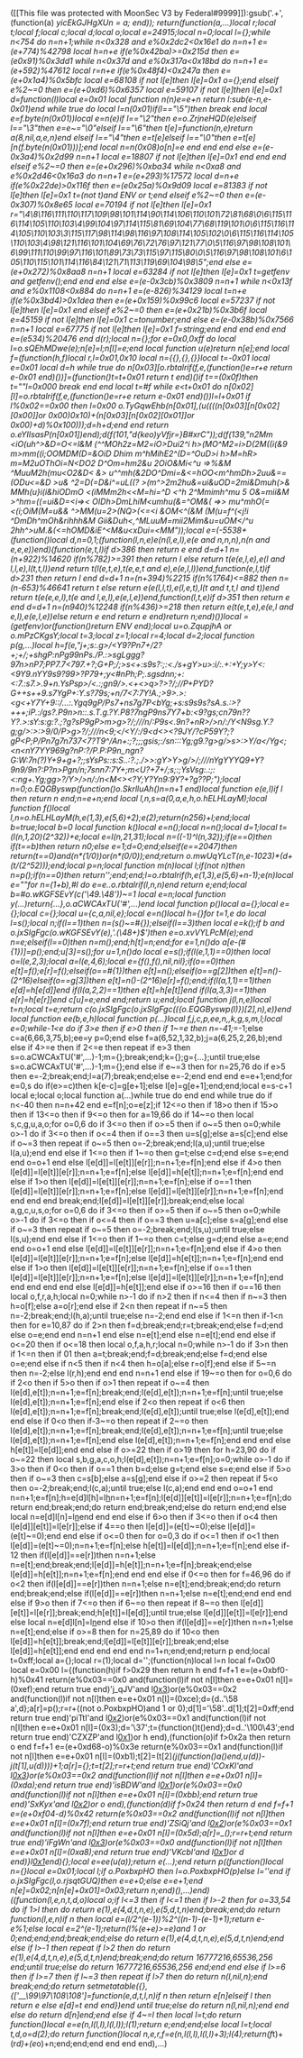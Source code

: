 ([[This file was protected with MoonSec V3 by Federal#9999]]):gsub('.+', (function(a) _yicEkGJHgXUn = a; end)); return(function(a,...)local r;local t;local f;local c;local d;local o;local e=24915;local n=0;local l={};while n<754 do n=n+1;while n<0x328 and e%0x2dc2<0x16e1 do n=n+1 e=(e+774)%42798 local h=n+e if(e%0x42ba)>=0x215d then e=(e*0x91)%0x3dd1 while n<0x37d and e%0x317a<0x18bd do n=n+1 e=(e+592)%47612 local r=n+e if(e%0x48f4)<0x247a then e=(e+0x1a4)%0x5bfc local e=68108 if not l[e]then l[e]=0x1 o={};end elseif e%2~=0 then e=(e+0xd6)%0x6357 local e=59107 if not l[e]then l[e]=0x1 d=function(l)local e=0x01 local function n(n)e=e+n return l:sub(e-n,e-0x01)end while true do local l=n(0x01)if(l=="\5")then break end local e=f.byte(n(0x01))local e=n(e)if l=="\2"then e=o.ZrjneHQD(e)elseif l=="\3"then e=e~="\0"elseif l=="\6"then t[e]=function(n,e)return a(8,nil,a,e,n)end elseif l=="\4"then e=t[e]elseif l=="\0"then e=t[e][n(f.byte(n(0x01)))];end local n=n(0x08)o[n]=e end end end else e=(e-0x3a4)%0x2d99 n=n+1 local e=18807 if not l[e]then l[e]=0x1 end end end elseif e%2~=0 then e=(e+0x296)%0xba34 while n<0xa8 and e%0x2d46<0x16a3 do n=n+1 e=(e+293)%17572 local d=n+e if(e%0x22de)>0x116f then e=(e*0x25a)%0x9d09 local e=81383 if not l[e]then l[e]=0x1 t=(not t)and _ENV or t;end elseif e%2~=0 then e=(e-0x307)%0x8e65 local e=70194 if not l[e]then l[e]=0x1 r="\4\8\116\111\110\117\109\98\101\114\90\114\106\110\101\72\81\68\0\6\115\116\114\105\110\103\4\99\104\97\114\115\81\69\104\77\68\119\101\0\6\115\116\114\105\110\103\3\115\117\98\114\98\116\97\108\114\105\102\0\6\115\116\114\105\110\103\4\98\121\116\101\104\69\76\72\76\97\121\77\0\5\116\97\98\108\101\6\99\111\110\99\97\116\101\89\73\73\115\97\115\80\0\5\116\97\98\108\101\6\105\110\115\101\114\116\84\121\71\113\119\69\104\98\5";end else e=(e+0x272)%0x8aa8 n=n+1 local e=63284 if not l[e]then l[e]=0x1 t=getfenv and getfenv();end end end else e=(e-0x3cb)%0x3809 n=n+1 while n<0x13f and e%0x1108<0x884 do n=n+1 e=(e-826)%34129 local t=n+e if(e%0x3bd4)>0x1dea then e=(e+0x159)%0x99c6 local e=57237 if not l[e]then l[e]=0x1 end elseif e%2~=0 then e=(e+0x21b)%0x3b6f local e=45159 if not l[e]then l[e]=0x1 c=tonumber;end else e=(e-0x38b)%0x7566 n=n+1 local e=67775 if not l[e]then l[e]=0x1 f=string;end end end end end e=(e*534)%20476 end d(r);local n={};for e=0x0,0xff do local l=o.sQEhMDwe(e);n[e]=l;n[l]=e;end local function u(e)return n[e];end local f=(function(h,f)local r,l=0x01,0x10 local n={{},{},{}}local t=-0x01 local e=0x01 local d=h while true do n[0x03][o.rbtalrif(f,e,(function()e=r+e return e-0x01 end)())]=(function()t=t+0x01 return t end)()if t==(0x0f)then t=""l=0x000 break end end local t=#f while e<t+0x01 do n[0x02][l]=o.rbtalrif(f,e,(function()e=r+e return e-0x01 end)())l=l+0x01 if l%0x02==0x00 then l=0x00 o.TyGqwEhb(n[0x01],(u((((n[0x03][n[0x02][0x00]]or 0x00)*0x10)+(n[0x03][n[0x02][0x01]]or 0x00)+d)%0x100)));d=h+d;end end return o.eYIIsasP(n[0x01])end);d(f(101,"d{keo)yVfjr=}B#xrC"));d(f(139,"n2Mm <iO(uh^>&D=O<=l&M (^^MOh2z=M2=iO>Dui2^i h>(MO^M2=i>D(2M((i(&9 m>mm((i;OOMDM(D=&OiD Dhim m^hMihE2^(D=^OuD>i h>M=hR> m=M2uOThOi=N<DO2 D^Om=hm2&u 2OiO&Mi<^u =>%&M ^MuuM2h(mu<O2&D< &> u^^mh(&2DO^Dmi=&<=hOO<m^hmDh>2uu&==(ODu<=&D >u&  ^2=D(=D&i^=uL((?  >(m^>2m2hu&=ui&uOD=2mi&Dmuh(>& MMh(u}i(i&hiODm<M>O <(iMMm2h<<M=hi=^D <^h 2^Mmimh^mu 5 O&=mii&M >^hm=((=ui&D=<i=>< OIDh>DmLhiM<umhu(&=^OM&( =>> mu^mhO(=<(i;OiM(M=u&& ^>MM(u=2>(NQ>(<=<i &OM<^(&M (M(u=f^(<j!i ^DmDh^mOh&rihhh&M Gii&Du<O>h<,^MLuuM=mii2Mim&u=uOM</^u 2hh^>uM.&(<=hOMD&iE^<M&u<xDui=<MM"));local e=(-5538+(function()local d,n=0,1;(function(l,n,e)e(n(l,e,l),e(e and n,n,n),n(n and e,e,e))end)(function(e,t,l)if d>386 then return e end d=d+1 n=(n+922)%14620 if(n%782)>=391 then return l else return t(e(e,l,e),e(l and l,l,e),l(t,t,l))end return t(l(e,t,e),t(e,e,t and e),e(e,l,l))end,function(e,l,t)if d>231 then return l end d=d+1 n=(n+394)%2215 if(n%1764)<=882 then n=(n-653)%46641 return t else return e(e(l,l,t),e(l,e,t),l(t and t,t,l and t))end return t(e(e,e,l),t(e and l,e,l),e(e,l,e))end,function(l,t,e)if d>351 then return e end d=d+1 n=(n*940)%12248 if(n%436)>=218 then return e(t(e,t,e),e(e,l and e,l),e(e,l,e))else return e end return e end)return n;end)())local _=(getfenv)or(function()return _ENV end);local u=o.ZqupjhA_ or o.mPzCKgsY;local t=3;local z=1;local r=4;local d=2;local function p(g,...)local h=f(e,"j+;s:.g>/<Y9?Pn7+/2?+;+/;+shgP:nPg99nPs./P.:>sgLggg?97n>nP7;PP7.7<797.+?;G+P;/;>s<+:s9s?:;:<./s+gY>u>:i/:.+:+Y;y>Y<:<9Y9.nYY9s9?99>?P<?<n+<:nY7;7.eR7>79+;y<#nPh;P;.sgsdnn;+:<:7.:s7.>.9+n.YsPsp>/<.:;gn<s</<79;Y>9/>.<+<><PYs>q>?>?/;//P+PYD?G++s++9.s7YgP+:Y.s?79s;+n/7<7:7Y!A.;>9>.></Y>:<g<+Y7Y+9::/...:.Ygq9gP/Ps7+ns7g7P<bYg<?Y;Y/7g;<;>;+s:s9s9s?sA.s.<g::g.P>:>?+++;iP.:/gs?.P9n>n::.s.T.g.?Y.P8?7ngP9ns7Y7+b:<9<nY:YY9K9g9??;?/P+n#+P7n/gg9<Pn.9P^>?gs;cn79n??Y?.>:sY:s:g:?.;?g?sP9gP>m>g>?/;///n/:P<Ys97.Y?xs/.g/9:n+&PgnEn;n/nn.9.9gPg9c?+7+/+n;:/<Y<<7<7/>9s<.<nY;?>9n?+nR>/>n/:/Y<N9s<?Y;Y/Yn9:9Y?t?g?PP;P/Pn7gn?7c7g7?e:b/Sn+:;?s.;g;?s;:Ysn:::Y>g.Y.?g;g/>:>:>9/0/</?<gY<<nY:YY9g9g9P?;??P7P:PYnhnPn?7s7/7n+Y,Y+p+g+P;;;/;n:g:g:#:g:?gs./.ng:/Y>P>g>?/;///n<9<Y?cYnY?9;9/9n?:P3PQ7gn<n;n/nn7:7YOYGg;?+7+/+n;:;Ysvsns?.:.7:n...Yg:ggg?>;</<Y/:/9<d<><?9JY/?cP59Y?;?gP<P;P/Pn7g7n737<7?T9^/An+:;?;;;gsis;:/sn:::Yg;g9.?g>g/>s>:>Y/a</Yg<;<n<nY7YY969g?nP:?/P.P:P9n_ngn?G:W:7n(?)Y+9+g+?;;sYsPs::s:S..:?.;./>_>:gY>Y>g/>/;///nYgYYYQ9+Y?9n9/9n?:P?n>Pgn/n;7snn7:7Y+;m<U?+7+/;s;:;YsVsg:.:;:<:ng+.Yg;gg>?/Y>/>n/:/n<M<><?Y;Y?Yn9:9Y?+?g??P;");local n=0;o.EQGByswp(function()o.SkrlluAh()n=n+1 end)local function e(e,l)if l then return n end;n=e+n;end local l,n,s=a(0,a,e,h,o.hELHLayM);local function f()local l,n=o.hELHLayM(h,e(1,3),e(5,6)+2);e(2);return(n*256)+l;end;local b=true;local b=0 local function k()local e=n();local n=n();local d=1;local t=(l(n,1,20)*(2^32))+e;local e=l(n,21,31);local n=((-1)^l(n,32));if(e==0)then if(t==b)then return n*0;else e=1;d=0;end;elseif(e==2047)then return(t==0)and(n*(1/0))or(n*(0/0));end;return o.mwUqYLcT(n,e-1023)*(d+(t/(2^52)));end;local p=n;local function m(n)local l;if(not n)then n=p();if(n==0)then return'';end;end;l=o.rbtalrif(h,e(1,3),e(5,6)+n-1);e(n)local e=""for n=(1+b),#l do e=e..o.rbtalrif(l,n,n)end return e;end;local b=#o.wKGFSEvY(c('\49.\48'))~=1 local e=n;local function y(...)return{...},o.aCWCAxTU('#',...)end local function p()local a={};local e={};local c={};local u={c,a,nil,e};local e=n()local h={}for t=1,e do local l=s();local n;if(l==1)then n=(s()~=#{});elseif(l==3)then local e=k();if b and o.jxSIgFgc(o.wKGFSEvY(e),'.(\48+)$')then e=o.xvVYLPcM(e);end n=e;elseif(l==0)then n=m();end;h[t]=n;end;for e=1,n()do a[e-(#{1})]=p();end;u[3]=s();for u=1,n()do local e=s();if(l(e,1,1)==0)then local o=l(e,2,3);local a=l(e,4,6);local e={f(),f(),nil,nil};if(o==0)then e[t]=f();e[r]=f();elseif(o==#{1})then e[t]=n();elseif(o==g[2])then e[t]=n()-(2^16)elseif(o==g[3])then e[t]=n()-(2^16)e[r]=f();end;if(l(a,1,1)==1)then e[d]=h[e[d]]end if(l(a,2,2)==1)then e[t]=h[e[t]]end if(l(a,3,3)==1)then e[r]=h[e[r]]end c[u]=e;end end;return u;end;local function j(l,n,e)local t=n;local t=e;return c(o.jxSIgFgc(o.jxSIgFgc(({o.EQGByswp(l)})[2],n),e))end local function ee(b,e,h)local function p(...)local f,j,c,p,ee,n,_,k,g,s,m,l;local e=0;while-1<e do if 3>e then if e>0 then if 1~=e then n=-41;_=-1;else c=a(6,66,3,75,b);ee=y p=0;end else f=a(6,52,1,32,b);j=a(6,25,2,26,b);end else if 4>=e then if 2<=e then repeat if e>3 then s=o.aCWCAxTU('#',...)-1;m={};break;end;k={};g={...};until true;else s=o.aCWCAxTU('#',...)-1;m={};end else if e~=3 then for n=25,76 do if e>5 then e=-2;break;end;l=a(7);break;end;else e=-2;end end end e=e+1;end;for e=0,s do if(e>=c)then k[e-c]=g[e+1];else l[e]=g[e+1];end;end;local e=s-c+1 local e;local o;local function a(...)while true do end end while true do if n<-40 then n=n+42 end e=f[n];o=e[z];if 12<=o then if 18>o then if 15>o then if 13<=o then if 9<=o then for a=19,66 do if 14~=o then local s,c,g,u,a,o;for o=0,6 do if 3<=o then if o>=5 then if o~=5 then o=0;while o>-1 do if 3<=o then if o<=4 then if o==3 then u=s[g];else a=s[c];end else if o~=3 then repeat if o~=5 then o=-2;break;end;l(a,u);until true;else l(a,u);end end else if 1<=o then if 1~=o then g=t;else c=d;end else s=e;end end o=o+1 end else l[e[d]]=l[e[t]][e[r]];n=n+1;e=f[n];end else if 4>o then l[e[d]]=l[e[t]][e[r]];n=n+1;e=f[n];else l[e[d]]=h[e[t]];n=n+1;e=f[n];end end else if 1>o then l[e[d]]=l[e[t]][e[r]];n=n+1;e=f[n];else if o==1 then l[e[d]]=l[e[t]][e[r]];n=n+1;e=f[n];else l[e[d]]=l[e[t]][e[r]];n=n+1;e=f[n];end end end end break;end;l[e[d]]=l[e[t]][e[r]];break;end;else local a,g,c,u,s,o;for o=0,6 do if 3<=o then if o>=5 then if o~=5 then o=0;while o>-1 do if 3<=o then if o<=4 then if o==3 then u=a[c];else s=a[g];end else if o~=3 then repeat if o~=5 then o=-2;break;end;l(s,u);until true;else l(s,u);end end else if 1<=o then if 1~=o then c=t;else g=d;end else a=e;end end o=o+1 end else l[e[d]]=l[e[t]][e[r]];n=n+1;e=f[n];end else if 4>o then l[e[d]]=l[e[t]][e[r]];n=n+1;e=f[n];else l[e[d]]=h[e[t]];n=n+1;e=f[n];end end else if 1>o then l[e[d]]=l[e[t]][e[r]];n=n+1;e=f[n];else if o==1 then l[e[d]]=l[e[t]][e[r]];n=n+1;e=f[n];else l[e[d]]=l[e[t]][e[r]];n=n+1;e=f[n];end end end end end else l[e[d]]=h[e[t]];end else if o>=16 then if o==16 then local o,f,r,a,h;local n=0;while n>-1 do if n>2 then if n<=4 then if n~=3 then h=o[f];else a=o[r];end else if 2<n then repeat if n~=5 then n=-2;break;end;l(h,a);until true;else n=-2;end end else if 1<=n then if-1<n then for e=10,87 do if 2>n then f=d;break;end;r=t;break;end;else f=d;end else o=e;end end n=n+1 end else n=e[t];end else n=e[t];end end else if o<=20 then if o<=18 then local o,f,a,h,r;local n=0;while n>-1 do if 3>n then if 1<=n then if 0<n then for e=20,84 do if n>1 then a=t;break;end;f=d;break;end;else f=d;end else o=e;end else if n<5 then if n<4 then h=o[a];else r=o[f];end else if 5~=n then n=-2;else l(r,h);end end end n=n+1 end else if 19~=o then for o=0,6 do if 2<o then if 5>o then if o>1 then repeat if o~=4 then l(e[d],e[t]);n=n+1;e=f[n];break;end;l(e[d],e[t]);n=n+1;e=f[n];until true;else l(e[d],e[t]);n=n+1;e=f[n];end else if 2<o then repeat if o<6 then l(e[d],e[t]);n=n+1;e=f[n];break;end;l(e[d],e[t]);until true;else l(e[d],e[t]);end end else if 0<o then if-3~=o then repeat if 2~=o then l(e[d],e[t]);n=n+1;e=f[n];break;end;l(e[d],e[t]);n=n+1;e=f[n];until true;else l(e[d],e[t]);n=n+1;e=f[n];end else l(e[d],e[t]);n=n+1;e=f[n];end end end else h[e[t]]=l[e[d]];end end else if o>=22 then if o>19 then for h=23,90 do if o~=22 then local s,b,g,a,c,o,h;l(e[d],e[t]);n=n+1;e=f[n];o=0;while o>-1 do if 3>o then if 0<o then if o==1 then b=d;else g=t;end else s=e;end else if 5>o then if o~=3 then c=s[b];else a=s[g];end else if o>=2 then repeat if 5<o then o=-2;break;end;l(c,a);until true;else l(c,a);end end end o=o+1 end n=n+1;e=f[n];h=e[d]l[h]=l[h](u(l,h+1,e[t]))n=n+1;e=f[n];l[e[d]][e[t]]=l[e[r]];n=n+1;e=f[n];do return end;break;end;do return end;break;end;else do return end;end else local n=e[d]l[n]=l[n](u(l,n+1,e[t]))end end end else if 6>o then if 3<=o then if o<4 then l[e[d]][e[t]]=l[e[r]];else if 4==o then l[e[d]]=(e[t]~=0);else l[e[d]]=(e[t]~=0);end end else if o<=0 then for o=0,3 do if o<=1 then if o<1 then l[e[d]]=(e[t]~=0);n=n+1;e=f[n];else h[e[t]]=l[e[d]];n=n+1;e=f[n];end else if-1<o then for a=18,70 do if o>2 then if(l[e[d]]==e[r])then n=n+1;else n=e[t];end;break;end;l[e[d]]=h[e[t]];n=n+1;e=f[n];break;end;else l[e[d]]=h[e[t]];n=n+1;e=f[n];end end end else if 0<=o then for f=46,96 do if o<2 then if(l[e[d]]==e[r])then n=n+1;else n=e[t];end;break;end;do return end;break;end;else if(l[e[d]]==e[r])then n=n+1;else n=e[t];end;end end end else if 9>o then if 7<=o then if 6~=o then repeat if 8~=o then l[e[d]][e[t]]=l[e[r]];break;end;h[e[t]]=l[e[d]];until true;else l[e[d]][e[t]]=l[e[r]];end else local n=e[d]l[n]=l[n](u(l,n+1,e[t]))end else if 10>o then if(l[e[d]]==e[r])then n=n+1;else n=e[t];end;else if o>=8 then for n=25,89 do if 10<o then l[e[d]]=h[e[t]];break;end;l[e[d]]=l[e[t]][e[r]];break;end;else l[e[d]]=h[e[t]];end end end end end n=1+n;end;end;return p end;local t=0xff;local a={};local r=(1);local d='';(function(n)local l=n local f=0x00 local e=0x00 l={(function(h)if f>0x29 then return h end f=f+1 e=(e+0xbf0-h)%0x41 return(e%0x03==0x0 and(function(l)if not n[l]then e=e+0x01 n[l]=(0xef);end return true end)'j_qJV'and l[0x3](0xa9+h))or(e%0x03==0x2 and(function(l)if not n[l]then e=e+0x01 n[l]=(0xce);d={d..'\58 a',d};a[r]=p();r=r+((not o.PoxbxpHO)and 1 or 0);d[1]='\58'..d[1];t[2]=0xff;end return true end)'piTtI'and l[0x2](h+0x248))or(e%0x03==0x1 and(function(l)if not n[l]then e=e+0x01 n[l]=(0x3);d='\37';t={function()t()end};d=d..'\100\43';end return true end)'CZXZP'and l[0x1](h+0x324))or h end),(function(o)if f>0x2a then return o end f=f+1 e=(e+0xd68-o)%0x3e return(e%0x03==0x1 and(function(l)if not n[l]then e=e+0x01 n[l]=(0xb1);t[2]=(t[2]*(j(function()a()end,u(d))-j(t[1],u(d))))+1;a[r]={};t=t[2];r=r+t;end return true end)'COxKl'and l[0x3](0x17a+o))or(e%0x03==0x2 and(function(l)if not n[l]then e=e+0x01 n[l]=(0xda);end return true end)'isBDW'and l[0x1](o+0xf2))or(e%0x03==0x0 and(function(l)if not n[l]then e=e+0x01 n[l]=(0xbb);end return true end)'SxKyx'and l[0x2](o+0x380))or o end),(function(d)if f>0x24 then return d end f=f+1 e=(e+0xf04-d)%0x42 return(e%0x03==0x2 and(function(l)if not n[l]then e=e+0x01 n[l]=(0x7f);end return true end)'ZSiQj'and l[0x2](0xa3+d))or(e%0x03==0x1 and(function(l)if not n[l]then e=e+0x01 n[l]=(0x5d);a[r]=_();r=r+t;end return true end)'iFgWn'and l[0x3](d+0x1f2))or(e%0x03==0x0 and(function(l)if not n[l]then e=e+0x01 n[l]=(0xa8);end return true end)'VKcbl'and l[0x1](d+0x319))or d end)}l[0x1](0x1182)end){};local e=ee(u(a));return e(...);end return p((function()local n={}local e=0x01;local l;if o.PoxbxpHO then l=o.PoxbxpHO(p)else l=''end if o.jxSIgFgc(l,o.rjsqtGUQ)then e=e+0;else e=e+1;end n[e]=0x02;n[n[e]+0x01]=0x03;return n;end)(),...)end)((function(l,e,n,t,d,o)local o;if l<=3 then if l<=1 then if l>-2 then for o=33,54 do if 1>l then do return e(1),e(4,d,t,n,e),e(5,d,t,n)end;break;end;do return function(l,e,n)if n then local e=(l/2^(e-1))%2^((n-1)-(e-1)+1);return e-e%1;else local e=2^(e-1);return(l%(e+e)>=e)and 1 or 0;end;end;end;break;end;else do return e(1),e(4,d,t,n,e),e(5,d,t,n)end;end else if l>-1 then repeat if l>2 then do return e(1),e(4,d,t,n,e),e(5,d,t,n)end;break;end;do return 16777216,65536,256 end;until true;else do return 16777216,65536,256 end;end end else if l>=6 then if l>=7 then if l~=3 then repeat if l>7 then do return n(l,nil,n);end break;end;do return setmetatable({},{['__\99\97\108\108']=function(e,d,t,l,n)if n then return e[n]elseif l then return e else e[d]=t end end})end until true;else do return n(l,nil,n);end end else do return d[n]end;end else if 4~=l then local l=t;do return function()local e=e(n,l(l,l),l(l,l));l(1);return e;end;end;else local l=t;local t,d,o=d(2);do return function()local n,e,r,f=e(n,l(l,l),l(l,l)+3);l(4);return(f*t)+(r*d)+(e*o)+n;end;end;end end end end),...)
